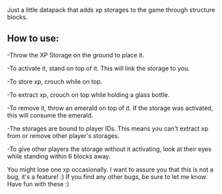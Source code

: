 Just a little datapack that adds xp storages to the game through structure blocks.

## How to use:

-Throw the XP Storage on the ground to place it.

-To activate it, stand on top of it. This will link the storage to you.

-To store xp, crouch while on top.

-To extract xp, crouch on top while holding a glass bottle.

-To remove it, throw an emerald on top of it. If the storage was activated, this will consume the emerald.

-The storages are bound to player IDs. This means you can't extract xp from or remove other player's storages.

-To give other players the storage without it activating, look at their eyes while standing within 6 blocks away.

You might lose one xp occasionally. I want to assure you that this is not a bug, it's a feature! :)
If you find any other bugs, be sure to let me know.
Have fun with these :)
